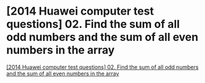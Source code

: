 # [2014 Huawei computer test questions] 02. Find the sum of all odd numbers and the sum of all even numbers in the array
[[2014 Huawei computer test questions] 02. Find the sum of all odd numbers and the sum of all even numbers in the array](https://aiwithcloud.com/2022/09/19/2014_huawei_computer_test_questions_02-_find_the_sum_of_all_odd_numbers_and_the_sum_of_all_even_numbers_in_the_array/)
